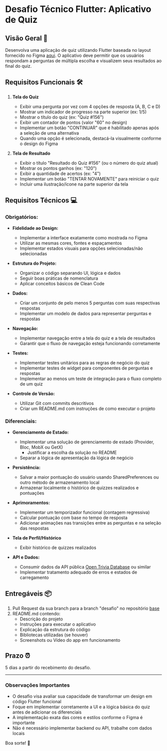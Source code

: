 # Desafio Técnico Flutter: Aplicativo de Quiz

## Visão Geral 📱

Desenvolva uma aplicação de quiz utilizando Flutter baseada no layout fornecido no Figma [aqui](https://www.figma.com/design/ULdLhDknWDYZMDz2EthqHA/Desafio-Mobile-Quiz?node-id=0-1&m=dev&t=QGZDoXtVkLLf4en3-1). 
O aplicativo deve permitir que os usuários respondam a perguntas de múltipla escolha e visualizem seus resultados ao final do quiz.

## Requisitos Funcionais 🛠️

1. **Tela do Quiz**
   - Exibir uma pergunta por vez com 4 opções de resposta (A, B, C e D)
   - Mostrar um indicador de progresso na parte superior (ex: 1/5)
   - Mostrar o título do quiz (ex: "Quiz #156")
   - Exibir um contador de pontos (valor "60" no design)
   - Implementar um botão "CONTINUAR" que é habilitado apenas após a seleção de uma alternativa
   - Quando uma opção é selecionada, destacá-la visualmente conforme o design do Figma

2. **Tela de Resultado**
   - Exibir o título "Resultado do Quiz #156" (ou o número do quiz atual)
   - Mostrar os pontos ganhos (ex: "120")
   - Exibir a quantidade de acertos (ex: "4")
   - Implementar um botão "TENTAR NOVAMENTE" para reiniciar o quiz
   - Incluir uma ilustração/ícone na parte superior da tela

## Requisitos Técnicos 💻

### Obrigatórios:

- **Fidelidade ao Design:**
  - Implementar a interface exatamente como mostrada no Figma
  - Utilizar as mesmas cores, fontes e espaçamentos
  - Implementar estados visuais para opções selecionadas/não selecionadas

- **Estrutura do Projeto:**
  - Organizar o código separando UI, lógica e dados
  - Seguir boas práticas de nomenclatura
  - Aplicar conceitos básicos de Clean Code

- **Dados:**
  - Criar um conjunto de pelo menos 5 perguntas com suas respectivas respostas
  - Implementar um modelo de dados para representar perguntas e respostas

- **Navegação:**
  - Implementar navegação entre a tela do quiz e a tela de resultados
  - Garantir que o fluxo de navegação esteja funcionando corretamente

- **Testes:**
  - Implementar testes unitários para as regras de negócio do quiz
  - Implementar testes de widget para componentes de perguntas e respostas
  - Implementar ao menos um teste de integração para o fluxo completo de um quiz

- **Controle de Versão:**
  - Utilizar Git com commits descritivos
  - Criar um README.md com instruções de como executar o projeto

### Diferenciais:

- **Gerenciamento de Estado:**
  - Implementar uma solução de gerenciamento de estado (Provider, Bloc, MobX ou GetX)
     - Justificar a escolha da solução no README
  - Separar a lógica de apresentação da lógica de negócio

- **Persistência:**
  - Salvar a maior pontuação do usuário usando SharedPreferences ou outro método de armazenamento local
  - Armazenar localmente o histórico de quizzes realizados e pontuações

- **Aprimoramentos:**
  - Implementar um temporizador funcional (contagem regressiva)
  - Calcular pontuação com base no tempo de resposta
  - Adicionar animações nas transições entre as perguntas e na seleção das respostas

- **Tela de Perfil/Histórico**
   - Exibir histórico de quizzes realizados 

- **API e Dados:**
  - Consumir dados da API pública [Open Trivia Database](https://opentdb.com/api_config.php) ou similar
  - Implementar tratamento adequado de erros e estados de carregamento   

## Entregáveis 📦

1. Pull Request da sua branch para a branch "desafio" no repositório [base](https://github.com/ciandt-edilsonr/desafio_flutter)
2. README.md contendo:
   - Descrição do projeto
   - Instruções para executar o aplicativo
   - Explicação da estrutura do código
   - Bibliotecas utilizadas (se houver)
   - Screenshots ou Vídeo do app em funcionamento

## Prazo ⏰

5 dias a partir do recebimento do desafio.

---

### Observações Importantes

- O desafio visa avaliar sua capacidade de transformar um design em código Flutter funcional
- Foque em implementar corretamente a UI e a lógica básica do quiz antes de adicionar os diferenciais
- A implementação exata das cores e estilos conforme o Figma é importante
- Não é necessário implementar backend ou API, trabalhe com dados locais

Boa sorte! 🚀